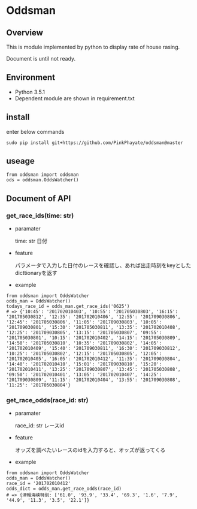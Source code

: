 # Oddsman

## Overview
This is module implemented by python to display rate of house rasing.

Document is until not ready.


## Environment

- Python 3.5.1
- Dependent module are shown in requirement.txt

## install
enter below commands

```sudo pip install git+https://github.com/PinkPhayate/oddsman@master```

## useage
```
from oddsman import oddsman
ods = oddsman.OddsWatcher()
```

## Document of API
### get\_race\_ids(time: str)

* paramater

	time: str	日付

* feature
	
	パラメータで入力した日付のレースを確認し、あれば出走時刻をkeyとしたdicttionaryを返す

* example

```
from oddsman import OddsWatcher
odds_man = OddsWatcher()
todays_race_id = odds_man.get_race_ids('0625')
# => {'10:45': '201702010403', '10:55': '201705030803', '16:15': '201705030812', '12:35': '201702010406', '12:55': '201709030806', '12:45': '201705030806', '11:05': '201709030803', '10:05': '201709030801', '15:30': '201705030811', '13:35': '201702010408', '12:25': '201709030805', '13:15': '201705030807', '09:55': '201705030801', '10:15': '201702010402', '14:15': '201705030809', '14:50': '201705030810', '10:35': '201709030802', '14:05': '201702010409', '15:40': '201709030811', '16:30': '201709030812', '10:25': '201705030802', '12:15': '201705030805', '12:05': '201702010405', '16:05': '201702010412', '11:35': '201709030804', '14:40': '201702010410', '15:01': '201709030810', '15:20': '201702010411', '13:25': '201709030807', '13:45': '201705030808', '09:50': '201702010401', '13:05': '201702010407', '14:25': '201709030809', '11:15': '201702010404', '13:55': '201709030808', '11:25': '201705030804'}
```

### get\_race\_odds(race\_id: str)

* paramater

	race\_id: str	レースid

* feature
	
	オッズを調べたいレースのidを入力すると、オッズが返ってくる

* example

```
from oddsman import OddsWatcher
odds_man = OddsWatcher()
race_id = '201702010412'
odds_dict = odds_man.get_race_odds(race_id)
# => {津軽海峡特別: ['61.0', '93.9', '33.4', '69.3', '1.6', '7.9', '44.9', '11.3', '3.5', '22.1']}
```
